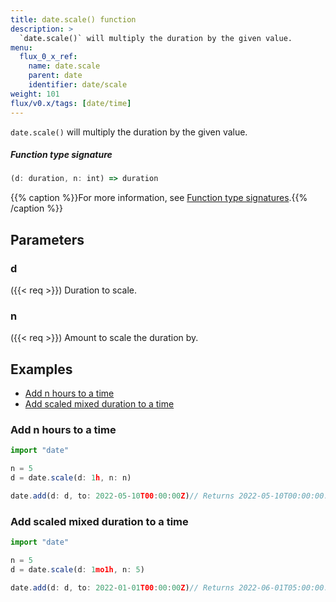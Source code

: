 ```yaml
---
title: date.scale() function
description: >
  `date.scale()` will multiply the duration by the given value.
menu:
  flux_0_x_ref:
    name: date.scale
    parent: date
    identifier: date/scale
weight: 101
flux/v0.x/tags: [date/time]
---
```


<!------------------------------------------------------------------------------

IMPORTANT: This page was generated from comments in the Flux source code. Any
edits made directly to this page will be overwritten the next time the
documentation is generated. 

To make updates to this documentation, update the function comments above the
function definition in the Flux source code:

https://github.com/influxdata/flux/blob/master/stdlib/date/date.flux#L931-L931

Contributing to Flux: https://github.com/influxdata/flux#contributing
Fluxdoc syntax: https://github.com/influxdata/flux/blob/master/docs/fluxdoc.md

------------------------------------------------------------------------------->

`date.scale()` will multiply the duration by the given value.



##### Function type signature

```js
(d: duration, n: int) => duration
```

{{% caption %}}For more information, see [Function type signatures](/flux/v0.x/function-type-signatures/).{{% /caption %}}

## Parameters

### d
({{< req >}})
Duration to scale.



### n
({{< req >}})
Amount to scale the duration by.




## Examples

- [Add n hours to a time](#add-n-hours-to-a-time)
- [Add scaled mixed duration to a time](#add-scaled-mixed-duration-to-a-time)

### Add n hours to a time

```js
import "date"

n = 5
d = date.scale(d: 1h, n: n)

date.add(d: d, to: 2022-05-10T00:00:00Z)// Returns 2022-05-10T00:00:00.000000000Z


```


### Add scaled mixed duration to a time

```js
import "date"

n = 5
d = date.scale(d: 1mo1h, n: 5)

date.add(d: d, to: 2022-01-01T00:00:00Z)// Returns 2022-06-01T05:00:00.000000000Z


```

